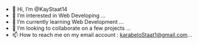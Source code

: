- 👋 Hi, I’m @KayStaat14
- 👀 I’m interested in Web Developing ...
- 🌱 I’m currently learning Web Development ...
- 💞️ I’m looking to collaborate on a few projects ...
- 📫 How to reach me on my email account : karabeloStaat1@gmail.com...

<!---
KayStaat14/KayStaat14 is a ✨ special ✨ repository because its `README.md` (this file) appears on your GitHub profile.
You can click the Preview link to take a look at your changes.
--->
